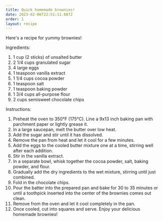 ```yaml
---
title: Quick homemade brownies!
date: 2023-02-06T22:51:11.687Z
order: 1
layout: recipe
---
```

H﻿ere's a recipe for yummy brownies!

Ingredients:

1. 1 cup (2 sticks) of unsalted butter
2. 2 1/4 cups granulated sugar
3. 4 large eggs
4. 1 teaspoon vanilla extract
5. 1 1/4 cups cocoa powder
6. 1 teaspoon salt
7. 1 teaspoon baking powder
8. 1 3/4 cups all-purpose flour
9. 2 cups semisweet chocolate chips

Instructions:

1. Preheat the oven to 350°F (175°C). Line a 9x13 inch baking pan with parchment paper or lightly grease it.
2. In a large saucepan, melt the butter over low heat.
3. Add the sugar and stir until it has dissolved.
4. Remove the pan from heat and let it cool for a few minutes.
5. Add the eggs to the cooled butter mixture one at a time, stirring well after each addition.
6. Stir in the vanilla extract.
7. In a separate bowl, whisk together the cocoa powder, salt, baking powder, and flour.
8. Gradually add the dry ingredients to the wet mixture, stirring until just combined.
9. Fold in the chocolate chips.
10. Pour the batter into the prepared pan and bake for 30 to 35 minutes or until a toothpick inserted into the center of the brownies comes out clean.
11. Remove from the oven and let it cool completely in the pan.
12. Once cooled, cut into squares and serve. Enjoy your delicious homemade brownies!